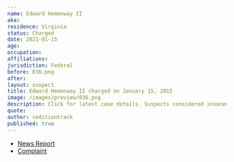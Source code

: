 ```yaml
---
name: Edward Hemenway II
aka:
residence: Virginia
status: Charged
date: 2021-01-15
age:
occupation:
affiliations:
jurisdiction: Federal
before: 036.png
after:
layout: suspect
title: Edward Hemenway II charged on January 15, 2015
image: /images/preview/036.png
description: Click for latest case details. Suspects considered innocent until proven guilty.
quote:
author: seditiontrack
published: true
---
```


- [News Report](https://www.whas11.com/article/news/crime/kentucky-capitol-riot-arrests-bauer/417-51b5098f-25b0-41f7-898b-37616e64dc5d)
- [Complaint](https://assets.documentcloud.org/documents/20456227/1-14-21-us-v-robert-bauer-complaint-statement.pdf)
